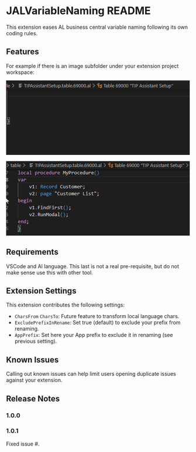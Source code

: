 # JALVariableNaming README

This extension eases AL business central variable naming following its own coding rules.

## Features


For example if there is an image subfolder under your extension project workspace:

![alt text](./images/IntroWithVarMode.gif)


![alt text](./images/SelRename.gif)

## Requirements

VSCode and Al language. This last is not a real pre-requisite, but do not make sense use this with other tool.

## Extension Settings

This extension contributes the following settings:

* `CharsFrom` `CharsTo`: Future feature to transform local language chars.
* `ExcludePrefixInRename`: Set true (default) to exclude your prefix from renaming.
* `AppPrefix`: Set here your App prefix to exclude it in renaming (see previous setting).

## Known Issues

Calling out known issues can help limit users opening duplicate issues against your extension.


## Release Notes



### 1.0.0



### 1.0.1

Fixed issue #.

